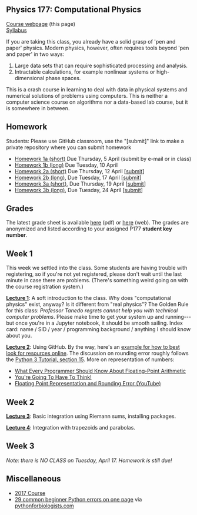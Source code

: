 ## Physics 177: Computational Physics

[Course webpage](https://physics177-2018.github.io/) (this page)  
[Syllabus](https://github.com/Physics177-2018/Syllabus)

If you are taking this class, you already have a solid grasp of 'pen and paper' physics. Modern physics, however, often requires tools beyond 'pen and paper' in two ways:
1. Large data sets that can require sophisticated processing and analysis.  
2. Intractable calculations, for example nonlinear systems or high-dimensional phase spaces.  

This is a crash course in learning to deal with data in physical systems and numerical solutions of problems using computers. This is neither a computer science course on algorithms nor a data-based lab course, but it is somewhere in between. 

## Homework

Students: Please use GitHub classroom, use the "[submit]" link to make a private repository where you can submit homework

* [Homework 1a (short)](https://github.com/Physics177-2018/Homework_1a) Due Thursday, 5 April (submit by e-mail or in class)
* [Homework 1b (long)](https://github.com/Physics177-2018/Homework_1b/blob/master/Homework%201b.ipynb) Due Tuesday, 10 April
* [Homework 2a (short)](https://github.com/Physics177-2018/Homework_2a) Due Thursday, 12 April [[submit](https://classroom.github.com/a/pHhYhL8W)]
* [Homework 2b (long)](https://github.com/Physics177-2018/Homework_2b), Due Tuesday, 17 April [[submit](https://classroom.github.com/a/dmOWtBBX)]
* [Homework 3a (short)](https://github.com/Physics177-2018/Homework_3a), Due Thursday, 19 April [[submit](https://classroom.github.com/a/P9Zp5S8n)]
* [Homework 3b (long)](https://github.com/Physics177-2018/homework_3b), Due Tuesday, 24 April [[submit](https://classroom.github.com/a/H6AZfUa1)]

## Grades

The latest grade sheet is available [here](https://docs.google.com/spreadsheets/d/e/2PACX-1vQXeVv39Z9HfxOuAsAuf9HDCsY2b9lst-AaIZAJkF1nA3ATH1vkFhAy_AA1jY-4XspTcXHwYwEd9xz_/pub?gid=1181372918&single=true&output=pdf) (pdf) or [here](https://docs.google.com/spreadsheets/d/e/2PACX-1vQXeVv39Z9HfxOuAsAuf9HDCsY2b9lst-AaIZAJkF1nA3ATH1vkFhAy_AA1jY-4XspTcXHwYwEd9xz_/pubhtml?gid=1181372918&single=true) (web). The grades are anonymized and listed according to your assigned P177 **student key number**.

## Week 1

This week we settled into the class. Some students are having trouble with registering, so if you're not yet registered, please don't wait until the last minute in case there are problems. (There's something weird going on with the course registration system.)

**[Lecture 1](https://github.com/Physics177-2018/Lecture_01)**: A soft introduction to the class. Why does "computational physics" exist, anyway? Is it different from "real physics"? The Golden Rule for this class: *Professor Tanedo regrets cannot help you with technical computer problems*. Please make time to get your system up and running---but once you're in a Jupyter notebook, it should be smooth sailing. Index card: name / SID / year / programming background / anything I should know about you.

**[Lecture 2](https://github.com/Physics177-2018/Lecture_02)**: Using GitHub. By the way, here's an [example for how to best look for resources online](http://bfy.tw/DYY6). The discussion on rounding error roughly follows the [Python 3 Tutorial, section 15](https://docs.python.org/3/tutorial/floatingpoint.html). More on representation of numbers: 
- [What Every Programmer Should Know About Floating-Point Arithmetic](http://floating-point-gui.de/)
- [You're Going To Have To Think!](https://accu.org/index.php/journals/1702)
- [Floating Point Representation and Rounding Error (YouTube)](https://www.youtube.com/watch?v=wbxSTxhTmrs)

## Week 2

**[Lecture 3](https://github.com/Physics177-2018/Lecture_03)**: Basic integration using Riemann sums, installing packages. 

**[Lecture 4](https://github.com/Physics177-2018/Lecture_04)**: Integration with trapezoids and parabolas.

## Week 3

*Note: there is NO CLASS on Tuesday, April 17. Homework is still due!*

## Miscellaneous

* [2017 Course](https://github.com/Physics177-2017)
* [29 common beginner Python errors on one page](https://pythonforbiologists.com/29-common-beginner-errors-on-one-page/) via [pythonforbiologists.com](https://pythonforbiologists.com)
